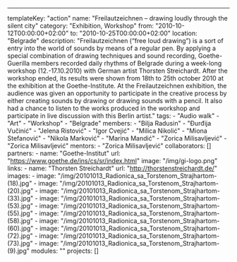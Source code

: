 ---
  templateKey: "action"
  name: "Freilautzeichnen – drawing loudly through the silent city"
  category: "Exhibition, Workshop"
  from: "2010-10-12T00:00:00+02:00"
  to: "2010-10-25T00:00:00+02:00"
  location: "Belgrade"
  description: "Freilautzeichnen (“free loud drawing”) is a sort of entry into the world of sounds by means of a regular pen. By applying a special combination of drawing techniques and sound recording, Goethe-Guerilla members recorded daily rhythms of Belgrade during a week-long workshop (12.-17.10.2010) with German artist Thorsten Streichardt. After the workshop ended, its results were shown from 18th to 25th october 2010 at the exhibition at the Goethe-Institute. At the Freilautzeichnen exhibition, the audience was given an opportunity to participate in the creative process by either creating sounds by drawing or drawing sounds with a pencil. It also had a chance to listen to the works produced in the workshop and participate in live discussion with this Berlin artist."
  tags: 
    - "Audio walk"
    - "Art"
    - "Workshop"
    - "Belgrade"
  members: 
    - "Bilja Radusin"
    - "Đurđija Vučinić"
    - "Jelena Ristović"
    - "Igor Cvejić"
    - "Milica Nikolić"
    - "Miona Stefanović"
    - "Nikola Marković"
    - "Marina Mandić"
    - "Zorica Milisavljević"
    - "Zorica Milisavljević"
  mentors: 
    - "Zorica Milisavljević"
  collaborators: []
  partners: 
    - 
      name: "Goethe-Institut"
      url: "https://www.goethe.de/ins/cs/sr/index.html"
      image: "/img/gi-logo.png"
  links: 
    - 
      name: "Thorsten Streichardt"
      url: "http://thorstenstreichardt.de/"
  images: 
    - 
      image: "/img/20101013_Radionica_sa_Torstenom_Strajhartom-(18).jpg"
    - 
      image: "/img/20101013_Radionica_sa_Torstenom_Strajhartom-(20).jpg"
    - 
      image: "/img/20101013_Radionica_sa_Torstenom_Strajhartom-(33).jpg"
    - 
      image: "/img/20101013_Radionica_sa_Torstenom_Strajhartom-(53).jpg"
    - 
      image: "/img/20101013_Radionica_sa_Torstenom_Strajhartom-(55).jpg"
    - 
      image: "/img/20101013_Radionica_sa_Torstenom_Strajhartom-(58).jpg"
    - 
      image: "/img/20101013_Radionica_sa_Torstenom_Strajhartom-(60).jpg"
    - 
      image: "/img/20101013_Radionica_sa_Torstenom_Strajhartom-(72).jpg"
    - 
      image: "/img/20101013_Radionica_sa_Torstenom_Strajhartom-(73).jpg"
    - 
      image: "/img/20101013_Radionica_sa_Torstenom_Strajhartom-(9).jpg"
  modules: ""
  projects: []
